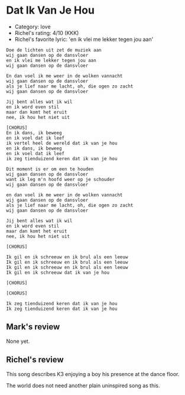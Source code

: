 # Dat Ik Van Je Hou

 * Category: love
 * Richel's rating: 4/10 (KKK)
 * Richel's favorite lyric: 'en ik vlei me lekker tegen jou aan'

```
Doe de lichten uit zet de muziek aan
wij gaan dansen op de dansvloer
en ik vlei me lekker tegen jou aan
wij gaan dansen op de dansvloer

En dan voel ik me weer in de wolken vannacht
wij gaan dansen op de dansvloer
als je lief naar me lacht, oh, die ogen zo zacht
wij gaan dansen op de dansvloer

Jij bent alles wat ik wil
en ik word even stil
maar dan komt het eruit
nee, ik hou het niet uit

[CHORUS]
En ik dans, ik beweeg
en ik voel dat ik leef
ik vertel heel de wereld dat ik van je hou
en ik dans, ik beweeg
en ik voel dat ik leef
ik zeg tienduizend keren dat ik van je hou

Dit moment is er om een te houden
wij gaan dansen op de dansvloer
want ik leg m'n hoofd weer op je schouder
wij gaan dansen op de dansvloer

en dan voel ik me weer in de wolken vannacht
wij gaan dansen op de dansvloer
als je lief naar me lacht, oh, die ogen zo zacht
wij gaan dansen op de dansvloer

Jij bent alles wat ik wil
en ik word even stil
maar dan komt het eruit
nee, ik hou het niet uit

[CHORUS]

Ik gil en ik schreeuw en ik brul als een leeuw
Ik gil en ik schreeuw en ik brul als een leeuw
Ik gil en ik schreeuw en ik brul als een leeuw
Ik gil en ik schreeuw dat ik van je hou

[CHORUS]

[CHORUS]

Ik zeg tienduizend keren dat ik van je hou
Ik zeg tienduizend keren dat ik van je hou
```

## Mark's review

None yet.

## Richel's review

This song describes K3 enjoying a boy his presence at the dance floor.

The world does not need another plain uninspired song as this. 
